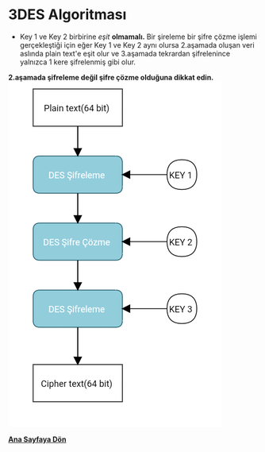 # 3DES Algoritması

- Key 1 ve Key 2 birbirine _eşit_ **olmamalı.** Bir şireleme bir şifre çözme işlemi gerçekleştiği için eğer Key 1 ve Key 2 aynı olursa 2.aşamada oluşan veri aslında plain text'e eşit olur ve 3.aşamada tekrardan şifrelenince yalnızca 1 kere şifrelenmiş gibi olur.

**2.aşamada şifreleme değil şifre çözme olduğuna dikkat edin.**
![3des-algorithm](/resimler/3des-algorithm.png)

[**Ana Sayfaya Dön**](/README.md)
